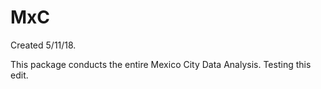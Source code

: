 # MxC

Created 5/11/18.

This package conducts the entire Mexico City Data  Analysis.
Testing this edit.